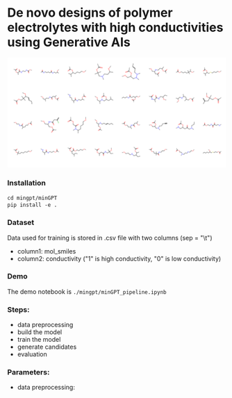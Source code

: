 # De novo designs of polymer electrolytes with high conductivities using Generative AIs
![Generated polymer electrolyte](https://github.com/TRI-AMDD/PolyGen/blob/main/molecule_grid.png)

### Installation
```
cd mingpt/minGPT
pip install -e .
```
### Dataset
Data used for training is stored in .csv file with two columns (sep = "\t")
- column1: mol_smiles
- column2: conductivity ("1" is high conductivity, "0" is low conductivity)
### Demo
The demo notebook is ```./mingpt/minGPT_pipeline.ipynb```

### Steps: 
- data preprocessing
- build the model
- train the model
- generate candidates
- evaluation

### Parameters:
- data preprocessing: 

